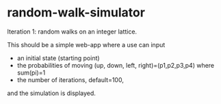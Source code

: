 # random-walk-simulator

Iteration 1: random walks on an integer lattice.

This should be a simple web-app where a use can input
- an initial state (starting point)
- the probabilities of moving (up, down, left, right)=(p1,p2,p3,p4) where sum(pi)=1
- the number of iterations, default=100,

and the simulation is displayed.
